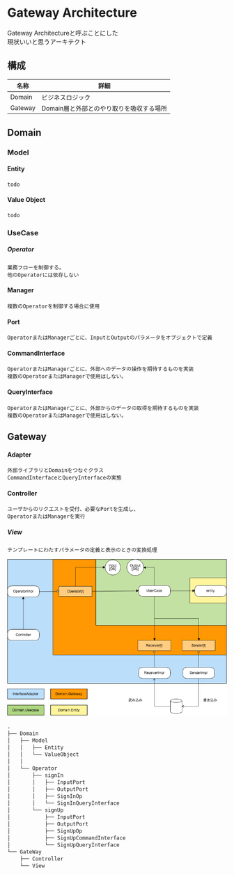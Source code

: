 # Gateway Architecture

Gateway Architectureと呼ぶことにした<br />
現状いいと思うアーキテクト

## 構成

|名称|詳細|
|---|---|
|Domain|ビジネスロジック|
|Gateway|Domain層と外部とのやり取りを吸収する場所|

## Domain

### Model

#### Entity

```
todo
```

#### Value Object

```
todo
```

### UseCase


##### Operator

```
業務フローを制御する。
他のOperatorには依存しない
```

#### Manager

```
複数のOperatorを制御する場合に使用
```

#### Port

```
OperatorまたはManagerごとに、InputとOutputのパラメータをオブジェクトで定義
```

#### CommandInterface

```
OperatorまたはManagerごとに、外部へのデータの操作を期待するものを実装
複数のOperatorまたはManagerで使用はしない。
```

#### QueryInterface

```
OperatorまたはManagerごとに、外部からのデータの取得を期待するものを実装
複数のOperatorまたはManagerで使用はしない。
```

## Gateway

#### Adapter

```
外部ライブラリとDomainをつなぐクラス
CommandInterfaceとQueryInterfaceの実態
```

#### Controller

```
ユーザからのリクエストを受付、必要なPortを生成し、
OperatorまたはManagerを実行
```

##### View

```
テンプレートにわたすパラメータの定義と表示のときの変換処理
```

<img src="/Architect.png" alt="イメージ">

```
.
├── Domain
│   ├── Model
│   │   ├── Entity
│   │   └── ValueObject
│   │   
│   └── Operator
│       ├── signIn
│       │   ├── InputPort
│       │   ├── OutputPort
│       │   ├── SignInOp
│       │   └── SignInQueryInterface
│       └── signUp
│           ├── InputPort
│           ├── OutputPort
│           ├── SignUpOp
│           ├── SignUpCommandInterface
│           └── SignUpQueryInterface
└── GateWay
    ├── Controller
    └── View
```

